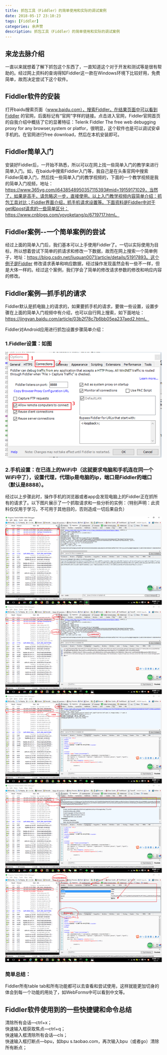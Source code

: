 ```yaml
---
title: 抓包工具（Fiddler）的简单使用和实际的调试案例
date: 2018-05-17 23:10:23
tags: [Fiddler]
categories: 余声赞
description: 抓包工具（Fiddler）的简单使用和实际的调试案例
---
```


## 来龙去脉介绍  

一直以来就想着了解下抓包这个东西了，一直知道这个对于开发和测试等是很有帮助的。经过网上资料的查询得知Fiddler这一款在Windows环境下比较好用，免费简单，故而决定尝试下这个软件。   
<!--more-->

## Fiddler软件的安装  

打开baidu搜索页面（www.baidu.com），搜索Fiddler。在结果页面中可以看到Fiddler 的官网，后面标记有“官网”字样的链接。点击进入官网，Fiddler官网首页的自我介绍中概括了它的显著特征：Telerik Fiddler The free web debugging proxy for any browser,system or platfor，很明显，这个软件也是可以调试安卓手机的。在官网进行free download，然后在本机安装即可。  

## Fiddler简单入门  

安装好Fiddler后，一开始不熟悉，所以可以在网上找一些简单入门的教学来进行简单入门。如，在baidu中搜索Fiddler入门等，我自己是在头条官网中搜索Fiddler简单入门，然后找一些简单入门的教学视频的，下面的一个教学视频是我的简单入门视频，地址：https://www.365yg.com/i6438548950357115393#mid=19159171029，当然了，如果是高手，请忽略这一步，直接使用。以上入门教学视频内容简单介绍：抓包工具对比；Fiddler界面介绍，抓手机请求设置等。下面资料是Fiddler中对于get和post请求的一些简单区分：https://www.cnblogs.com/yoyoketang/p/6719717.html。  

## Fiddler案例--一个简单案例的尝试  

经过上面的简单入门后，我们基本可以上手使用Fiddler了。一切以实际使用为目标，所以想着尝试下简单的抓请求和修改一下数据，故而在网上搜索一个简单例子，地址：https://blog.csdn.net/liuquan0071/article/details/51917893。这个例子是Fiddler 修改请求表单和响应数据，经过操作发现虽然会有一些不一样，但是大体一样的。经过这个案例，我们学会了简单的修改请求参数的修改和响应内容的修改。  

## Fiddler案例—抓手机的请求  

Fiddler默认是抓电脑上的请求的，如果要抓手机的请求，要做一些设置，设置步骤在上面的简单入门视频中有介绍，也可以自行网上搜索，如下面地址：https://jingyan.baidu.com/article/03b2f78c7b6bb05ea237aed2.html。  

Fiddler对Android应用进行抓包设置步骤简单介绍：  

### 1.Fiddler设置：如图  

![](/img/yushengzan/fiddler-1.png)  

### 2.手机设置：在已连上的WiFi中（这就要求电脑和手机连在同一个WiFi中了），设置代理，代理ip是电脑的ip，端口是Fiddler的端口（默认是8888）。  

经过以上步骤此时，操作手机的浏览器或者app会发现电脑上的Fiddler正在抓所有的请求了。以下图片展示了一个抓取请求和一些分析的实例：（特别声明：此资料仅仅用于学习，不可用于其他目的，否则造成一切后果自负）  

![](/img/yushengzan/fiddler-2.png)  
![](/img/yushengzan/fiddler-3.png)  
![](/img/yushengzan/fiddler-4.png)  
![](/img/yushengzan/fiddler-5.png)  
![](/img/yushengzan/fiddler-6.png)  

### 简单总结：  

Fiddler所有table tab和所有功能都可以去查看和尝试使用，这样就能更加切身的体会到每一个功能的用处了，如WebForms中可以看到中文等。  

## Fiddler软件使用到的一些快捷键和命令总结  

清除所有会话—ctrl+x；  
快速输入框获取焦点—ctrl+q；  
快速输入框清除所有会话—cls；  
快速输入框打断点—bpu，如bpu s.taobao.com，再次输入bpu（或者go）清除所有断点；  
